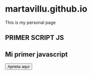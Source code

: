 # martavillu.github.io
This is my personal page
 
<html>

   
   <head>
   </head>
   <body>
     <!-- Inicio código javascript -->
<script>
document.write("¡Hola Mundo!"); </script>
<!-- fin código javascript -->
 
<h2>PRIMER SCRIPT JS</h2>
<script>
document.write("¡Hola, caracola!")

</script>

   <h2>Mi primer javascript</h2>

   <button>
      Aprieta aquí<link https://www.indiosybanqueros.com</body>
</button>
   
  
</html>




</body>
</html>

